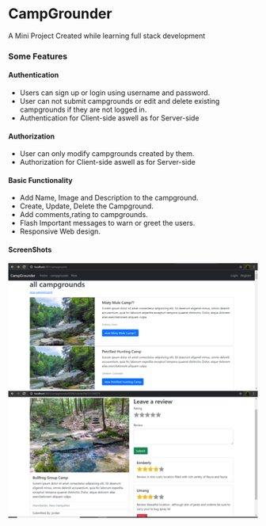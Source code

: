 # CampGrounder
<p>A Mini Project Created while learning full stack development</p>
<h3>Some Features</h3>
<h4>Authentication</h4>
<ul>
<li>Users can sign up or login using username and password.</li>
<li>User can not submit campgrounds or edit and delete existing campgrounds if they are not logged in.</li>
  <li>Authentication for Client-side aswell as for Server-side </li>
  </ul>
<h4>Authorization</h4>
<ul>
 <li> User can only modify campgrounds created by them.</li>
  <li>Authorization for Client-side aswell as for Server-side </li>
  </ul>
  <h4>Basic Functionality</h4>
  <ul>
<li>  Add Name, Image and Description to the campground.</li>
<li>Create, Update, Delete the Campground.</li>
<li>Add comments,rating to campgrounds.</li>
<li>Flash Important messages to warn or greet the users.</li>
<li>Responsive Web design.</li>
  </ul>
  <h4>ScreenShots</h4>
  <img src="images/IndexPage.png">
  <img src="images/DetailsPage.png">
